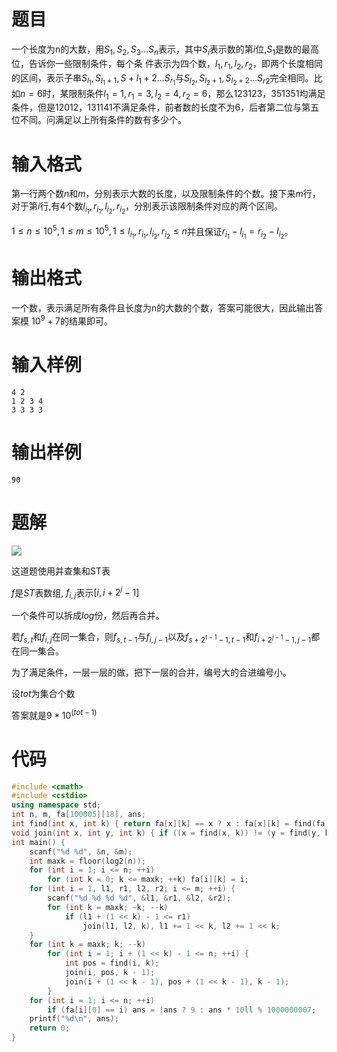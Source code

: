 # 题目


一个长度为n的大数，用$S_1,S_2,S_3...S_n$表示，其中$S_i$表示数的第$i$位,$S_1$是数的最高位，告诉你一些限制条件，每个条
件表示为四个数，$l_1,r_1,l_2,r_2$，即两个长度相同的区间，表示子串$S_{l_1},S_{l_1+1},S+{l_1+2}...S_{r_1}$与$S_{l_2},S_{l_2+1},S_{l_2+2}...S_{r2}$完全相同。比如$n=6$时，某限制条件$l_1=1,r_1=3,l_2=4,r_2=6$，那么$123123$，$351351$均满足条件，但是$12012$，$131141$不满足条件，前者数的长度不为6，后者第二位与第五位不同。问满足以上所有条件的数有多少个。

# 输入格式

第一行两个数$n$和$m$，分别表示大数的长度，以及限制条件的个数。接下来$m$行，对于第$i$行,有4个数$l_{i_1},r_{i_1},l_{i_2},r_{i_2}$，分别表示该限制条件对应的两个区间。

$1≤n≤10^5,1≤m≤10^5,1≤l_{i_1},r_{i_1},l_{i_2},r_{i_2}≤n$并且保证$r_{i_1}-l_{i_1}=r_{i_2}-l_{i_2}$。

# 输出格式

一个数，表示满足所有条件且长度为n的大数的个数，答案可能很大，因此输出答案模 $10^9+7$的结果即可。

# 输入样例

```
4 2
1 2 3 4
3 3 3 3
```

# 输出样例

```
90
```

# 题解
![](https://img2020.cnblogs.com/blog/1975074/202005/1975074-20200503231026231-1638920927.png)



这道题使用并查集和ST表

$f$是$ST$表数组, $f_{i,j}$表示$[i,i+2^j-1]$

一个条件可以拆成$log$份，然后再合并。

若$f_{s,t}$和$f_{i,j}$在同一集合，则$f_{s,t-1}$与$f_{i,j-1}$以及$f_{s+2^{t-1}-1,t-1}$和$f_{i+2^{j-1}-1,j-1}$都在同一集合。

为了满足条件，一层一层的做，把下一层的合并，编号大的合进编号小。

设$tot$为集合个数

答案就是$9*10^(tot-1)$

# 代码

```cpp
#include <cmath>
#include <cstdio>
using namespace std;
int n, m, fa[100005][18], ans;
int find(int x, int k) { return fa[x][k] == x ? x : fa[x][k] = find(fa[x][k], k); }
void join(int x, int y, int k) { if ((x = find(x, k)) != (y = find(y, k))) fa[x][k] = y; }
int main() {
    scanf("%d %d", &n, &m);
    int maxk = floor(log2(n));
    for (int i = 1; i <= n; ++i)
        for (int k = 0; k <= maxk; ++k) fa[i][k] = i;
    for (int i = 1, l1, r1, l2, r2; i <= m; ++i) {
        scanf("%d %d %d %d", &l1, &r1, &l2, &r2);
        for (int k = maxk; ~k; --k)
            if (l1 + (1 << k) - 1 <= r1)
                join(l1, l2, k), l1 += 1 << k, l2 += 1 << k;
    }
    for (int k = maxk; k; --k)
        for (int i = 1; i + (1 << k) - 1 <= n; ++i) {
            int pos = find(i, k);
            join(i, pos, k - 1);
            join(i + (1 << k - 1), pos + (1 << k - 1), k - 1);
        }
    for (int i = 1; i <= n; ++i)
        if (fa[i][0] == i) ans = !ans ? 9 : ans * 10ll % 1000000007;
    printf("%d\n", ans);
    return 0;
}
```
